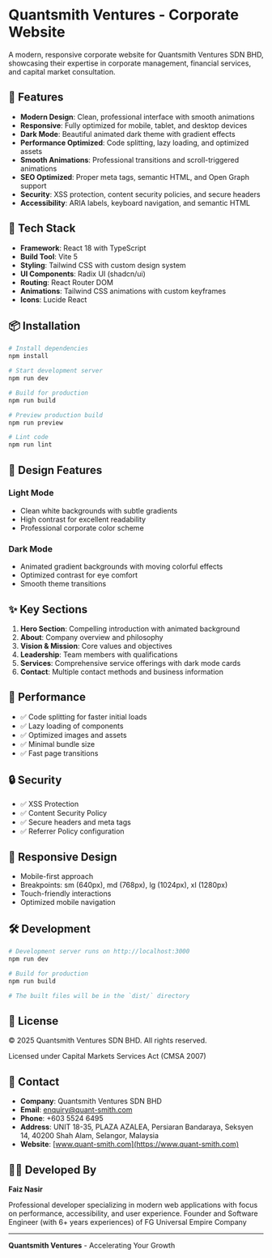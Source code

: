 # Quantsmith Ventures - Corporate Website

A modern, responsive corporate website for Quantsmith Ventures SDN BHD, showcasing their expertise in corporate management, financial services, and capital market consultation.

## 🌟 Features

- **Modern Design**: Clean, professional interface with smooth animations
- **Responsive**: Fully optimized for mobile, tablet, and desktop devices
- **Dark Mode**: Beautiful animated dark theme with gradient effects
- **Performance Optimized**: Code splitting, lazy loading, and optimized assets
- **Smooth Animations**: Professional transitions and scroll-triggered animations
- **SEO Optimized**: Proper meta tags, semantic HTML, and Open Graph support
- **Security**: XSS protection, content security policies, and secure headers
- **Accessibility**: ARIA labels, keyboard navigation, and semantic HTML

## 🚀 Tech Stack

- **Framework**: React 18 with TypeScript
- **Build Tool**: Vite 5
- **Styling**: Tailwind CSS with custom design system
- **UI Components**: Radix UI (shadcn/ui)
- **Routing**: React Router DOM
- **Animations**: Tailwind CSS animations with custom keyframes
- **Icons**: Lucide React

## 📦 Installation

```bash
# Install dependencies
npm install

# Start development server
npm run dev

# Build for production
npm run build

# Preview production build
npm run preview

# Lint code
npm run lint
```

## 🎨 Design Features

### Light Mode
- Clean white backgrounds with subtle gradients
- High contrast for excellent readability
- Professional corporate color scheme

### Dark Mode
- Animated gradient backgrounds with moving colorful effects
- Optimized contrast for eye comfort
- Smooth theme transitions

## ✨ Key Sections

1. **Hero Section**: Compelling introduction with animated background
2. **About**: Company overview and philosophy
3. **Vision & Mission**: Core values and objectives
4. **Leadership**: Team members with qualifications
5. **Services**: Comprehensive service offerings with dark mode cards
6. **Contact**: Multiple contact methods and business information

## 🎯 Performance

- ✅ Code splitting for faster initial loads
- ✅ Lazy loading of components
- ✅ Optimized images and assets
- ✅ Minimal bundle size
- ✅ Fast page transitions

## 🔒 Security

- ✅ XSS Protection
- ✅ Content Security Policy
- ✅ Secure headers and meta tags
- ✅ Referrer Policy configuration

## 📱 Responsive Design

- Mobile-first approach
- Breakpoints: sm (640px), md (768px), lg (1024px), xl (1280px)
- Touch-friendly interactions
- Optimized mobile navigation

## 🛠️ Development

```bash
# Development server runs on http://localhost:3000
npm run dev

# Build for production
npm run build

# The built files will be in the `dist/` directory
```

## 📄 License

© 2025 Quantsmith Ventures SDN BHD. All rights reserved.

Licensed under Capital Markets Services Act (CMSA 2007)

## 📧 Contact

- **Company**: Quantsmith Ventures SDN BHD
- **Email**: enquiry@quant-smith.com
- **Phone**: +603 5524 6495
- **Address**: UNIT 18-35, PLAZA AZALEA, Persiaran Bandaraya, Seksyen 14, 40200 Shah Alam, Selangor, Malaysia
- **Website**: [www.quant-smith.com](https://www.quant-smith.com)

## 👨‍💻 Developed By

**Faiz Nasir**

Professional developer specializing in modern web applications with focus on performance, accessibility, and user experience. Founder and Software Engineer (with 6+ years experiences) of FG Universal Empire Company 

---

**Quantsmith Ventures** - Accelerating Your Growth
